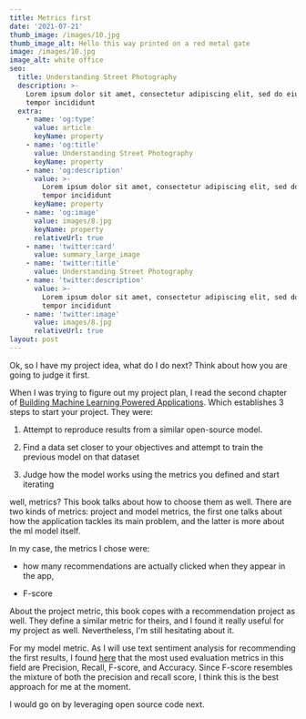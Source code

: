 ```yaml
---
title: Metrics first
date: '2021-07-21'
thumb_image: /images/10.jpg
thumb_image_alt: Hello this way printed on a red metal gate
image: /images/10.jpg
image_alt: white office
seo:
  title: Understanding Street Photography
  description: >-
    Lorem ipsum dolor sit amet, consectetur adipiscing elit, sed do eiusmod
    tempor incididunt
  extra:
    - name: 'og:type'
      value: article
      keyName: property
    - name: 'og:title'
      value: Understanding Street Photography
      keyName: property
    - name: 'og:description'
      value: >-
        Lorem ipsum dolor sit amet, consectetur adipiscing elit, sed do eiusmod
        tempor incididunt
      keyName: property
    - name: 'og:image'
      value: images/8.jpg
      keyName: property
      relativeUrl: true
    - name: 'twitter:card'
      value: summary_large_image
    - name: 'twitter:title'
      value: Understanding Street Photography
    - name: 'twitter:description'
      value: >-
        Lorem ipsum dolor sit amet, consectetur adipiscing elit, sed do eiusmod
        tempor incididunt
    - name: 'twitter:image'
      value: images/8.jpg
      relativeUrl: true
layout: post
---
```

Ok, so I have my project idea, what do I do next?  Think about how you are going to judge it first.

When I was trying to figure out my project plan, I read the second chapter of [Building Machine Learning Powered Applications](https://www.oreilly.com/library/view/building-machine-learning/9781492045106/). Which establishes 3 steps to start your project. They were:

1.  Attempt to reproduce results from a similar open-source model. 

2.  Find a data set closer to your objectives and attempt to train the previous model on that dataset

3.  Judge how the model works using the metrics you defined and start iterating

well, metrics? This book talks about how to choose them as well. There are two kinds of metrics: project and model metrics, the first one talks about how the application tackles its main problem, and the latter is more about the ml model itself.

In my case, the metrics I chose were:

*   how many recommendations are actually clicked when they appear in the app,

*   F-score

 About the project metric, this book copes with a recommendation project as well. They define a similar metric for theirs, and I found it really useful for my project as well. Nevertheless, I'm still hesitating about it.

For my model metric. As I will use text sentiment analysis for recommending the first results, I found [here](https://www.kdnuggets.com/2018/03/5-things-sentiment-analysis-classification.html#:~:text=As%20a%20classification%20problem%2C%20Sentiment,appropriate%20metric%20should%20be%20used.) that the most used evaluation metrics in this field are Precision, Recall, F-score, and Accuracy. Since F-score resembles the mixture of both the precision and recall score, I think this is the best approach for me at the moment.

I would go on by leveraging open source code next.





